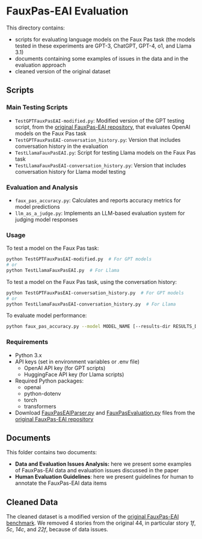 # FauxPas-EAI Evaluation

This directory contains:
* scripts for evaluating language models on the Faux Pas task (the models tested in these experiments are GPT-3, ChatGPT, GPT-4, o1, and Llama 3.1)
* documents containing some examples of issues in the data and in the evaluation approach
* cleaned version of the original dataset

## Scripts
### Main Testing Scripts
- `TestGPTFauxPasEAI-modified.py`: Modified version of the GPT testing script, from the [original FauxPas-EAI repository](https://github.com/natalieShapira/FauxPasEAI/blob/main/Code%20and%20Data/TestGPTFauxPasEAI.py), that evaluates OpenAI models on the Faux Pas task
- `TestGPTFauxPasEAI-conversation_history.py`: Version that includes conversation history in the evaluation
- `TestLlamaFauxPasEAI.py`: Script for testing Llama models on the Faux Pas task
- `TestLlamaFauxPasEAI-conversation_history.py`: Version that includes conversation history for Llama model testing

### Evaluation and Analysis
- `faux_pas_accuracy.py`: Calculates and reports accuracy metrics for model predictions
- `llm_as_a_judge.py`: Implements an LLM-based evaluation system for judging model responses

### Usage
To test a model on the Faux Pas task:

```bash
python TestGPTFauxPasEAI-modified.py  # For GPT models
# or
python TestLlamaFauxPasEAI.py  # For Llama
```

To test a model on the Faux Pas task, using the conversation history:
```bash
python TestGPTFauxPasEAI-conversation_history.py  # For GPT models
# or
python TestLlamaFauxPasEAI-conversation_history.py  # For Llama
```

To evaluate model performance:

```bash
python faux_pas_accuracy.py --model MODEL_NAME [--results-dir RESULTS_DIRECTORY]
```

### Requirements

- Python 3.x
- API keys (set in environment variables or .env file)
  - OpenAI API key (for GPT scripts)
  - HuggingFace API key (for Llama scripts)
- Required Python packages:
  - openai
  - python-dotenv
  - torch
  - transformers
- Download [FauxPasEAIParser.py](https://github.com/natalieShapira/FauxPasEAI/blob/main/Code%20and%20Data/FauxPasEAIParser.py) and [FauxPasEvaluation.py](https://github.com/natalieShapira/FauxPasEAI/blob/main/Code%20and%20Data/FauxPasEvaluation.py) files from the [original FauxPas-EAI repository](https://github.com/natalieShapira/FauxPasEAI/tree/main)

## Documents
This folder contains two documents:
* **Data and Evaluation Issues Analysis:** here we present some examples of FauxPas-EAI data and evaluation issues discussed in the paper
* **Human Evaluation Guidelines**: here we present guidelines for human to annotate the FauxPas-EAI data items

## Cleaned Data
The cleaned dataset is a modified version of the [original FauxPas-EAI benchmark](https://github.com/NatalieShapira/FauxPasEAI). We removed 4 stories from the original 44, in particular story *1f*, *5c*, *14c*, and *22f*, because of data issues.